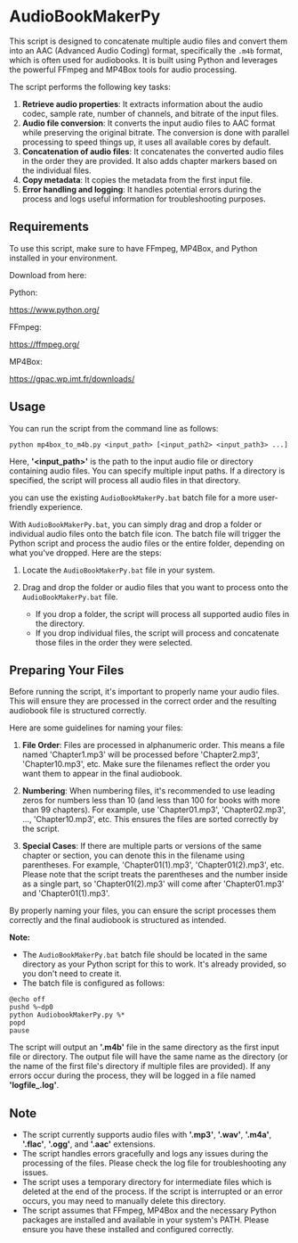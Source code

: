 # AudioBookMakerPy
This script is designed to concatenate multiple audio files and convert them into an AAC (Advanced Audio Coding) format, specifically the `.m4b` format, which is often used for audiobooks. It is built using Python and leverages the powerful FFmpeg and MP4Box tools for audio processing.

The script performs the following key tasks:

1. **Retrieve audio properties**: It extracts information about the audio codec, sample rate, number of channels, and bitrate of the input files.
2. **Audio file conversion**: It converts the input audio files to AAC format while preserving the original bitrate. The conversion is done with parallel processing to speed things up, it uses all available cores by default.
3. **Concatenation of audio files**: It concatenates the converted audio files in the order they are provided. It also adds chapter markers based on the individual files.
4. **Copy metadata**: It copies the metadata from the first input file.
5. **Error handling and logging**: It handles potential errors during the process and logs useful information for troubleshooting purposes.

## Requirements

To use this script, make sure to have FFmpeg, MP4Box, and Python installed in your environment. 

Download from here:

Python:

https://www.python.org/

FFmpeg:

https://ffmpeg.org/

MP4Box: 

https://gpac.wp.imt.fr/downloads/

## Usage

You can run the script from the command line as follows:

```shell
python mp4box_to_m4b.py <input_path> [<input_path2> <input_path3> ...]
```
Here, **'<input_path>'** is the path to the input audio file or directory containing audio files. You can specify multiple input paths. If a directory is specified, the script will process all audio files in that directory.

you can use the existing `AudioBookMakerPy.bat` batch file for a more user-friendly experience.

With `AudioBookMakerPy.bat`, you can simply drag and drop a folder or individual audio files onto the batch file icon. The batch file will trigger the Python script and process the audio files or the entire folder, depending on what you've dropped. Here are the steps:

1. Locate the `AudioBookMakerPy.bat` file in your system.
2. Drag and drop the folder or audio files that you want to process onto the `AudioBookMakerPy.bat` file. 

   - If you drop a folder, the script will process all supported audio files in the directory.
   - If you drop individual files, the script will process and concatenate those files in the order they were selected.

## Preparing Your Files

Before running the script, it's important to properly name your audio files. This will ensure they are processed in the correct order and the resulting audiobook file is structured correctly.

Here are some guidelines for naming your files:

1. **File Order**: Files are processed in alphanumeric order. This means a file named 'Chapter1.mp3' will be processed before 'Chapter2.mp3', 'Chapter10.mp3', etc. Make sure the filenames reflect the order you want them to appear in the final audiobook.

2. **Numbering**: When numbering files, it's recommended to use leading zeros for numbers less than 10 (and less than 100 for books with more than 99 chapters). For example, use 'Chapter01.mp3', 'Chapter02.mp3', ..., 'Chapter10.mp3', etc. This ensures the files are sorted correctly by the script.

3. **Special Cases**: If there are multiple parts or versions of the same chapter or section, you can denote this in the filename using parentheses. For example, 'Chapter01(1).mp3', 'Chapter01(2).mp3', etc. Please note that the script treats the parentheses and the number inside as a single part, so 'Chapter01(2).mp3' will come after 'Chapter01.mp3' and 'Chapter01(1).mp3'.

By properly naming your files, you can ensure the script processes them correctly and the final audiobook is structured as intended.

**Note:** 

- The `AudioBookMakerPy.bat` batch file should be located in the same directory as your Python script for this to work. It's already provided, so you don't need to create it.
- The batch file is configured as follows:

```shell
@echo off
pushd %~dp0
python AudiobookMakerPy.py %*
popd
pause
```

The script will output an **'.m4b'** file in the same directory as the first input file or directory. The output file will have the same name as the directory (or the name of the first file's directory if multiple files are provided). If any errors occur during the process, they will be logged in a file named **'logfile_<timestamp>.log'**.

## Note

* The script currently supports audio files with **'.mp3'**, **'.wav'**, **'.m4a'**, **'.flac'**, **'.ogg'**, and **'.aac'** extensions.
* The script handles errors gracefully and logs any issues during the processing of the files. Please check the log file for troubleshooting any issues.
* The script uses a temporary directory for intermediate files which is deleted at the end of the process. If the script is interrupted or an error occurs, you may need to manually delete this directory.
* The script assumes that FFmpeg, MP4Box and the necessary Python packages are installed and available in your system's PATH. Please ensure you have these installed and configured correctly.